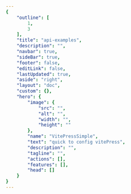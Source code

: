 ```yaml
---
{
    "outline": [
        1,
        3
    ],
    "title": "api-examples",
    "description": "",
    "navbar": true,
    "sideBar": true,
    "footer": false,
    "editLink": false,
    "lastUpdated": true,
    "aside": "right",
    "layout": "doc",
    "custom": {},
    "hero": {
        "image": {
            "src": "",
            "alt": "",
            "width": "",
            "height": ""
        },
        "name": "VitePressSimple",
        "text": "quick to config vitePress",
        "description": "",
        "tagline": "",
        "actions": [],
        "features": [],
        "head": []
    }
}
---
```

<script setup>
import { useData } from 'vitepress'

const { site, theme, page, frontmatter } = useData()
</script>

